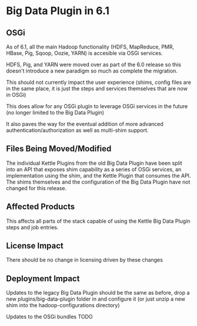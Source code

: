 Big Data Plugin in 6.1
======================
OSGi
----
As of 6.1, all the main Hadoop functionality (HDFS, MapReduce, PMR, HBase, Pig, Sqoop, Oozie, YARN) is accesible via OSGi services.

HDFS, Pig, and YARN were moved over as part of the 6.0 release so this doesn't introduce a new paradigm so much as complete the migration.

This should not currently impact the user experience (shims, config files are in the same place, it is just the steps and services themselves that are now in OSGi)

This does allow for any OSGi plugin to leverage OSGi services in the future (no longer limited to the Big Data Plugin)

It also paves the way for the eventual addition of more advanced authentication/authorization as well as multi-shim support.

Files Being Moved/Modified
--------------------------
The individual Kettle Plugins from the old Big Data Plugin have been split into an API that exposes shim capability as a series of OSGi services, an implementation using the shim, and the Kettle Plugin that consumes the API.  The shims themselves and the configuration of the Big Data Plugin have not changed for this release.

Affected Products
-----------------
This affects all parts of the stack capable of using the Kettle Big Data Plugin steps and job entries.

License Impact
--------------
There should be no change in licensing driven by these changes

Deployment Impact
-----------------
Updates to the legacy Big Data Plugin should be the same as before, drop a new plugins/big-data-plugin folder in and configure it (or just unzip a new shim into the hadoop-configurations directory)

Updates to the OSGi bundles TODO
